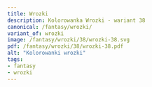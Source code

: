 ```yaml
---
title: Wrozki
description: Kolorowanka Wrozki - wariant 38
canonical: /fantasy/wrozki/
variant_of: wrozki
image: /fantasy/wrozki/38/wrozki-38.svg
pdf: /fantasy/wrozki/38/wrozki-38.pdf
alt: "Kolorowanki wrozki"
tags:
- fantasy
- wrozki
---
```

